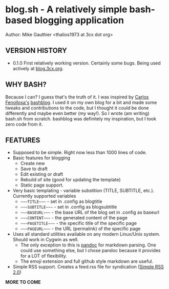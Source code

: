 # blog.sh - A relatively simple bash-based blogging application

Author: Mike Gauthier &lt;thalios1973 at 3cx dot org&gt;

## VERSION HISTORY

* 0.1.0 First relatively working version. Certainly some bugs. Being used actively at [blog.3cx.org](http://blog.3cx.org).

## WHY BASH?

Because I can? I guess that's the truth of it. I was inspired by [Carlos Fenollosa's][1] [bashblog][2]. I used it on my own blog for a bit and made some tweaks and contributions to the code, but I thought it could be done differently and maybe even better (my way!). So I wrote (am writing) bash.sh from scratch. bashblog was definitely my inspiration, but I took zero code from it.

## FEATURES

* Supposed to be simple. Right now less than 1000 lines of code.
* Basic features for blogging
  * Create new
  * Save to draft
  * Edit existing or draft
  * Rebuild of site (good for updating the template)
  * Static page support.
* Very basic templating - variable substition (TITLE, SUBTITLE, etc.). Currently supported variables
  * `~~~TITLE~~~` - set in .config as blogtitle
  * `~~~SUBTITLE~~~` - set in .config as blogsubtitle
  * `~~~BASEURL~~~` - the base URL of the blog set in .config as baseurl
  * `~~~CONTENT~~~` - the generated content of the page
  * `~~~PAGETITLE~~~` - the specific title of the specific page
  * `~~~PAGEURL~~~` - the URL (permalink) of the specific page
* Uses all standard utilities available on any modern Linux/Unix system. Should work in Cygwin as well.
  * The only exception to this is [pandoc](http://pandoc.org/) for markdown parsing. One could use something else, but I chose pandoc because it provides for a LOT of flexibility.
  * The emoji extension and full github style markdown are useful.
* Simple RSS support. Creates a feed.rss file for syndication ([Simple RSS 2.0][3])

**MORE TO COME**

[1]: https://github.com/cfenollosa
[2]: https://github.com/cfenollosa/bashblog
[3]: http://www.rssboard.org/rss-specification
